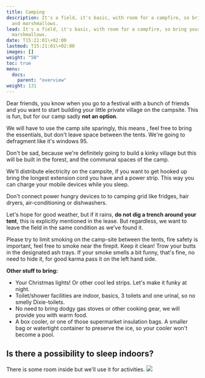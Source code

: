 ```yaml
---
title: Camping
description: It's a field, it's basic, with room for a campfire, so bring your guitar
  and marshmallows.
lead: It's a field, it's basic, with room for a campfire, so bring your guitar and
  marshmallows.
date: T15:21:01\+02:00
lastmod: T15:21:01\+02:00
images: []
weight: "50"
toc: true
menu: 
  docs:
    parent: "overview"
weight: 131
---
```

Dear friends, you know when you go to a festival with a bunch of friends and you want to start building your little private village on the campsite. This is fun, but for our camp sadly **not an option**.

We will have to use the camp site sparingly, this means , feel free to bring the essentials, but don't leave space between the tents. We're going to defragment like it's windows 95.

Don't be sad, because we're definitely going to build a kinky village but this will be built in the forest, and the communal spaces of the camp. 

We'll distribute electricity on the campsite, if you want to get hooked up bring the longest extension cord you have and a power strip. This way you can charge your mobile devices while you sleep.

Don't connect power hungry devices to to camping grid like fridges, hair dryers, air-conditioning or dishwashers.

Let's hope for good weather, but if it rains, **do not dig a trench around your tent**, this is explicitly mentioned in the lease. But regardless, we want to leave the field in the same condition as we've found it.

Please try to limit smoking on the camp-site between the tents, fire safety is important, feel free to smoke near the firepit. Keep it clean! Trow your butts in the designated ash trays. If your smoke smells a bit funny, that's fine, no need to hide it, for good karma pass it on the left hand side.

**Other stuff to bring:**

* Your Christmas lights!  Or other cool led strips. Let's make it funky at night.
* Toilet/shower facilities are indoor, basics, 3 toilets and one urinal, so no smelly Dixie-toilets.
* No need to bring dodgy gas stoves or other cooking gear, we will provide you with warm food.
* A box cooler, or one of those supermarket insulation bags. A smaller bag or watertight container to preserve the ice, so your cooler won't become a pool.

## Is there a possibility to sleep indoors?

There is some room inside but we'll use it for activities.
![](/images/camper.jpg)